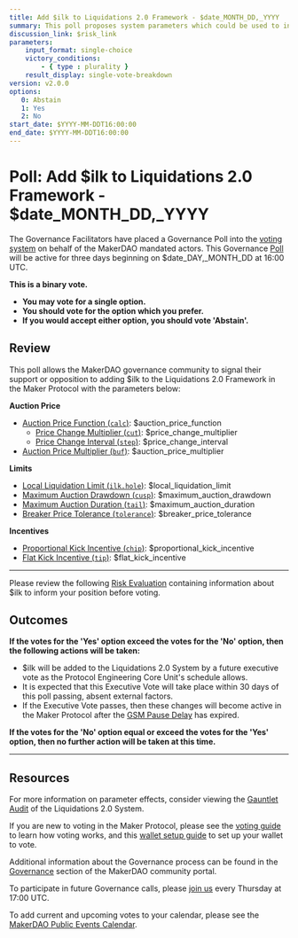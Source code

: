 ```yaml
---
title: Add $ilk to Liquidations 2.0 Framework - $date_MONTH_DD,_YYYY
summary: This poll proposes system parameters which could be used to initialize $ilk with the Liquidations 2.0 Framework.
discussion_link: $risk_link
parameters:
    input_format: single-choice
    victory_conditions:
        - { type : plurality }
    result_display: single-vote-breakdown
version: v2.0.0
options:
   0: Abstain
   1: Yes
   2: No
start_date: $YYYY-MM-DDT16:00:00
end_date: $YYYY-MM-DDT16:00:00
---
```

# Poll: Add $ilk to Liquidations 2.0 Framework - $date_MONTH_DD,_YYYY

The Governance Facilitators have placed a Governance Poll into the [voting system](https://vote.makerdao.com/polling) on behalf of the MakerDAO mandated actors. This Governance [Poll](https://community-development.makerdao.com/en/learn/governance/on-chain-gov) will be active for three days beginning on $date_DAY,_MONTH_DD at 16:00 UTC.

**This is a binary vote.**
- **You may vote for a single option.**
- **You should vote for the option which you prefer.**
- **If you would accept either option, you should vote 'Abstain'.**

## Review

This poll allows the MakerDAO governance community to signal their support or opposition to adding $ilk to the Liquidations 2.0 Framework in the Maker Protocol with the parameters below:

**Auction Price**
* [Auction Price Function (`calc`)](https://manual.makerdao.com/parameter-index/collateral-auction/param-auction-price-function): $auction_price_function
   * [Price Change Multiplier (`cut`)](https://community-development.makerdao.com/en/learn/governance/param-auction-price-function): $price_change_multiplier
   * [Price Change Interval (`step`)](https://community-development.makerdao.com/en/learn/governance/param-auction-price-function): $price_change_interval
* [Auction Price Multiplier (`buf`)](https://community-development.makerdao.com/en/learn/governance/param-auction-price-multiplier): $auction_price_multiplier

**Limits**
* [Local Liquidation Limit (`ilk.hole`)](https://community-development.makerdao.com/en/learn/governance/param-local-liquidation-limit): $local_liquidation_limit
* [Maximum Auction Drawdown (`cusp`)](https://manual.makerdao.com/parameter-index/collateral-auction/param-auction-price-function#price-curves): $maximum_auction_drawdown
* [Maximum Auction Duration (`tail`)](https://manual.makerdao.com/parameter-index/collateral-auction/param-auction-price-function#price-curves): $maximum_auction_duration
* [Breaker Price Tolerance (`tolerance`)](https://manual.makerdao.com/parameter-index/collateral-auction/param-breaker-price-tolerance): $breaker_price_tolerance

**Incentives**
* [Proportional Kick Incentive (`chip`)](https://manual.makerdao.com/parameter-index/collateral-auction/param-proportional-kick-incentive): $proportional_kick_incentive
* [Flat Kick Incentive (`tip`)](https://manual.makerdao.com/parameter-index/collateral-auction/param-flat-kick-incentive): $flat_kick_incentive

---

Please review the following [Risk Evaluation]($risk_link) containing information about $ilk to inform your position before voting.

## Outcomes

**If the votes for the 'Yes' option exceed the votes for the 'No' option, then the following actions will be taken:**
* $ilk will be added to the Liquidations 2.0 System by a future executive vote as the Protocol Engineering Core Unit's schedule allows.
* It is expected that this Executive Vote will take place within 30 days of this poll passing, absent external factors.
* If the Executive Vote passes, then these changes will become active in the Maker Protocol after the [GSM Pause Delay](https://manual.makerdao.com/parameter-index/core/param-gsm-pause-delay) has expired.

**If the votes for the 'No' option equal or exceed the votes for the 'Yes' option, then no further action will be taken at this time.**

---

## Resources

For more information on parameter effects, consider viewing the [Gauntlet Audit](https://maker-report.gauntlet.network/) of the Liquidations 2.0 System.

If you are new to voting in the Maker Protocol, please see the [voting guide](https://community-development.makerdao.com/en/learn/governance/how-voting-works/) to learn how voting works, and this [wallet setup guide](https://community-development.makerdao.com/en/learn/governance/voting-setup/) to set up your wallet to vote.

Additional information about the Governance process can be found in the [Governance](https://community-development.makerdao.com/en/learn/governance) section of the MakerDAO community portal.

To participate in future Governance calls, please [join us](https://github.com/makerdao/community/tree/master/governance/governance-and-risk-meetings) every Thursday at 17:00 UTC.

To add current and upcoming votes to your calendar, please see the [MakerDAO Public Events Calendar](https://calendar.google.com/calendar/embed?src=makerdao.com_3efhm2ghipksegl009ktniomdk%40group.calendar.google.com&ctz=UTC&mode=week&showCalendars=0&showPrint=0).
